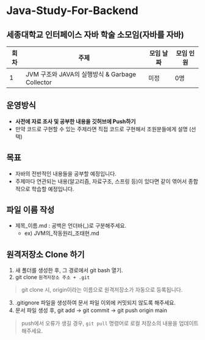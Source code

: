 # Java-Study-For-Backend
## 세종대학교 인터페이스 자바 학술 소모임(자바를 자바)

|회차|주제|모임 날짜| 모임 인원 |
|------|---|---|-------|
|1|JVM 구조와 JAVA의 실행방식 & Garbage Collector|미정| 0명    |

## 운영방식
- **사전에 자료 조사 및 공부한 내용을 깃허브에 Push하기**
- 만약 코드로 구현할 수 있는 주제라면 직접 코드로 구현해서 조원분들에게 설명 (선택)

## 목표
- 자바의 전반적인 내용들을 공부할 예정입니다.
- 주제마다 연관되는 내용(알고리즘, 자료구조, 스프링 등)이 있다면 같이 엮어서 종합적으로 학습할 예정입니다.

## 파일 이름 작성
- 제목_이름.md : 공백은 언더바(_)로 구분해주세요.
    - ex) JVM의_작동원리_조태현.md 

## 원격저장소 Clone 하기
1. 새 폴더를 생성한 후, 그 경로에서 git bash 열기.
2. git clone `원격저장소 주소 + .git`
> git clone 시, origin이라는 이름으로 원격저장소가 자동으로 등록됩니다.
3. .gitignore 파일을 생성하여 문서 파일 이외에 커밋되지 않도록 해주세요.
4. 문서 파일 생성 후, git add -> git commit -> git push origin main
> push에서 오류가 생길 경우, `git pull` 명령어로 로컬 저장소의 내용을 업데이트 해주세요.

